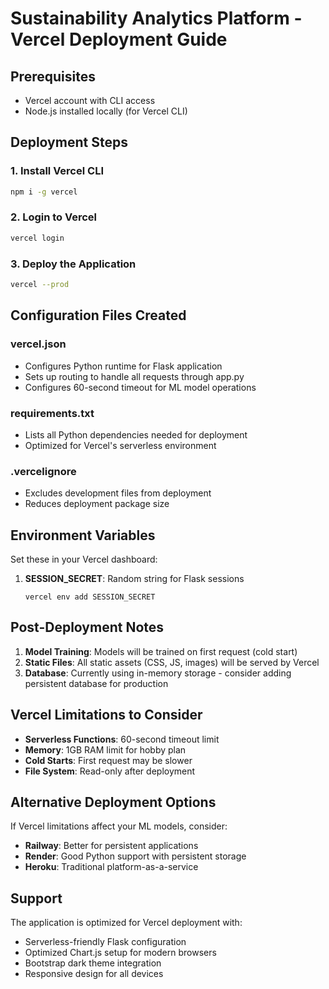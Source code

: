 # Sustainability Analytics Platform - Vercel Deployment Guide

## Prerequisites
- Vercel account with CLI access
- Node.js installed locally (for Vercel CLI)

## Deployment Steps

### 1. Install Vercel CLI
```bash
npm i -g vercel
```

### 2. Login to Vercel
```bash
vercel login
```

### 3. Deploy the Application
```bash
vercel --prod
```

## Configuration Files Created

### vercel.json
- Configures Python runtime for Flask application
- Sets up routing to handle all requests through app.py
- Configures 60-second timeout for ML model operations

### requirements.txt
- Lists all Python dependencies needed for deployment
- Optimized for Vercel's serverless environment

### .vercelignore
- Excludes development files from deployment
- Reduces deployment package size

## Environment Variables

Set these in your Vercel dashboard:

1. **SESSION_SECRET**: Random string for Flask sessions
   ```
   vercel env add SESSION_SECRET
   ```

## Post-Deployment Notes

1. **Model Training**: Models will be trained on first request (cold start)
2. **Static Files**: All static assets (CSS, JS, images) will be served by Vercel
3. **Database**: Currently using in-memory storage - consider adding persistent database for production

## Vercel Limitations to Consider

- **Serverless Functions**: 60-second timeout limit
- **Memory**: 1GB RAM limit for hobby plan
- **Cold Starts**: First request may be slower
- **File System**: Read-only after deployment

## Alternative Deployment Options

If Vercel limitations affect your ML models, consider:
- **Railway**: Better for persistent applications
- **Render**: Good Python support with persistent storage
- **Heroku**: Traditional platform-as-a-service

## Support

The application is optimized for Vercel deployment with:
- Serverless-friendly Flask configuration
- Optimized Chart.js setup for modern browsers
- Bootstrap dark theme integration
- Responsive design for all devices